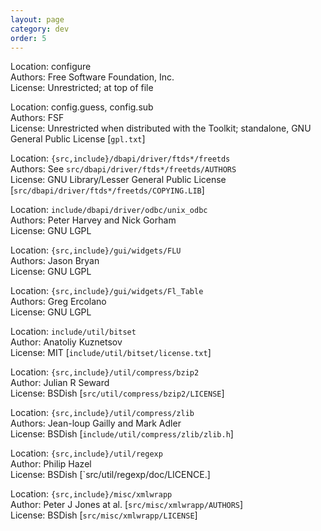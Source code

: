 ```yaml
---
layout: page
category: dev
order: 5
---
```

Location: configure  
Authors:  Free Software Foundation, Inc.  
License:  Unrestricted; at top of file  

Location: config.guess, config.sub  
Authors:  FSF  
License:  Unrestricted when distributed with the Toolkit; standalone, GNU General Public License [`gpl.txt`]  

Location: `{src,include}/dbapi/driver/ftds*/freetds`  
Authors:  See `src/dbapi/driver/ftds*/freetds/AUTHORS`  
License:  GNU Library/Lesser General Public License [`src/dbapi/driver/ftds*/freetds/COPYING.LIB`]  

Location: `include/dbapi/driver/odbc/unix_odbc`  
Authors:  Peter Harvey and Nick Gorham  
License:  GNU LGPL  

Location: `{src,include}/gui/widgets/FLU`  
Authors:  Jason Bryan  
License:  GNU LGPL  

Location: `{src,include}/gui/widgets/Fl_Table`  
Authors:  Greg Ercolano  
License:  GNU LGPL  

Location: `include/util/bitset`  
Author:   Anatoliy Kuznetsov  
License:  MIT [`include/util/bitset/license.txt`]  

Location: `{src,include}/util/compress/bzip2`  
Author:   Julian R Seward  
License:  BSDish [`src/util/compress/bzip2/LICENSE`]  

Location: `{src,include}/util/compress/zlib`  
Authors:  Jean-loup Gailly and Mark Adler  
License:  BSDish [`include/util/compress/zlib/zlib.h`]  

Location: `{src,include}/util/regexp`  
Author:   Philip Hazel  
License:  BSDish [`src/util/regexp/doc/LICENCE.]  


Location: `{src,include}/misc/xmlwrapp`  
Author:   Peter J Jones at al. [`src/misc/xmlwrapp/AUTHORS`]  
License:  BSDish [`src/misc/xmlwrapp/LICENSE`]  
